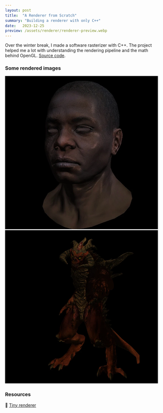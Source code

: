 ```yaml
---
layout: post
title:  "A Renderer from Scratch"
summary: "Building a renderer with only C++"
date:   2023-12-25
preview: /assets/renderer/renderer-preview.webp
---
```


Over the winter break, I made a software rasterizer with C++. The project helped me a lot with understanding the rendering pipeline and the math behind OpenGL. [Source code](https://github.com/PhuongPham7112/rasterizer-from-scratch).

### Some rendered images
![Picture 1](/assets/renderer/output-1.webp)
![Picture 2](/assets/renderer/output-2.webp)

### Resources
🔗 [Tiny renderer](https://github.com/ssloy/tinyrenderer/wiki)